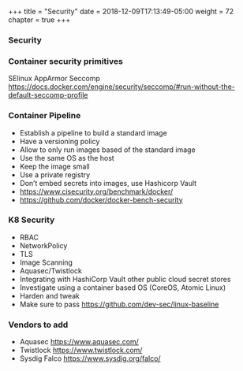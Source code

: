 +++
title = "Security"
date = 2018-12-09T17:13:49-05:00
weight = 72
chapter = true
+++

### Security

### Container security primitives
SElinux 
AppArmor
Seccomp https://docs.docker.com/engine/security/seccomp/#run-without-the-default-seccomp-profile

### Container Pipeline
* Establish a pipeline to build a standard image
* Have a versioning policy
* Allow to only run images based of the standard image
* Use the same OS as the host
* Keep the image small
* Use a private registry
* Don’t embed secrets into images, use Hashicorp Vault
* https://www.cisecurity.org/benchmark/docker/
* https://github.com/docker/docker-bench-security


### K8 Security
* RBAC
* NetworkPolicy
* TLS
* Image Scanning
* Aquasec/Twistlock
* Integrating with HashiCorp Vault other public cloud secret stores
* Investigate using a container based OS (CoreOS, Atomic Linux)
* Harden and tweak
* Make sure to pass https://github.com/dev-sec/linux-baseline


### Vendors to add
* Aquasec https://www.aquasec.com/
* Twistlock https://www.twistlock.com/
* Sysdig Falco https://www.sysdig.org/falco/
